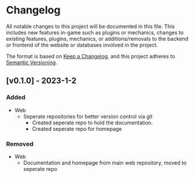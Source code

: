 # Changelog

All notable changes to this project will be documented in this file. This includes new features in-game such as plugins or mechanics, changes to existing features, plugins, mechanics, or additions/removals to the backend or frontend of the website or databases involved in the project. 

The format is based on [Keep a Changelog](https://keepachangelog.com/en/1.0.0/),
and this project adheres to [Semantic Versioning](https://semver.org/spec/v2.0.0.html).

## [v0.1.0] - 2023-1-2
### Added 
- Web
  - Seperate repositories for better version control via git
    - Created seperate repo to hold the documentation.
    - Created seperate repo for homepage

### Removed
- Web
  - Documentation and homepage from main web repository, moved to seperate repo